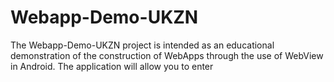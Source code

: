 # Webapp-Demo-UKZN
The Webapp-Demo-UKZN project is intended as an educational demonstration of the construction of WebApps through the use of WebView in Android. The application will allow you to enter 

<!--stackedit_data:
eyJoaXN0b3J5IjpbLTIxNDQxMjAyMTddfQ==
-->